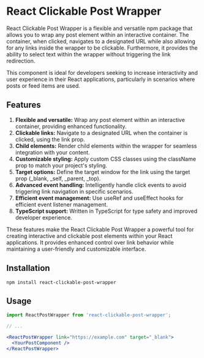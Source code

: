 # React Clickable Post Wrapper

React Clickable Post Wrapper is a flexible and versatile npm package that allows you to wrap any post element within an interactive container. The container, when clicked, navigates to a designated URL while also allowing for any links inside the wrapper to be clickable. Furthermore, it provides the ability to select text within the wrapper without triggering the link redirection.

This component is ideal for developers seeking to increase interactivity and user experience in their React applications, particularly in scenarios where posts or feed items are used.

## Features
1. **Flexible and versatile:** Wrap any post element within an interactive container, providing enhanced functionality.
2. **Clickable links:** Navigate to a designated URL when the container is clicked, using the link prop.
3. **Child elements:** Render child elements within the wrapper for seamless integration with your content.
4. **Customizable styling:** Apply custom CSS classes using the className prop to match your project's styling.
5. **Target options:** Define the target window for the link using the target prop (_blank, _self, _parent, _top).
6. **Advanced event handling:** Intelligently handle click events to avoid triggering link navigation in specific scenarios.
7. **Efficient event management:** Use useRef and useEffect hooks for efficient event listener management.
8. **TypeScript support:** Written in TypeScript for type safety and improved developer experience.

These features make the React Clickable Post Wrapper a powerful tool for creating interactive and clickable post elements within your React applications. It provides enhanced control over link behavior while maintaining a user-friendly and customizable interface.

## Installation
`npm install react-clickable-post-wrapper`

## Usage
```jsx
import ReactPostWrapper from 'react-clickable-post-wrapper';

// ...

<ReactPostWrapper link="https://example.com" target="_blank">
  <YourPostComponent />
</ReactPostWrapper>




